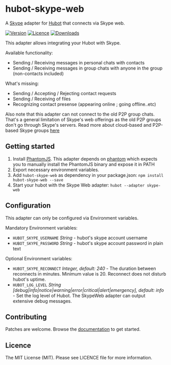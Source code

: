hubot-skype-web
===============

A [Skype](http://www.skype.com/) adapter for [Hubot](https://hubot.github.com/) that connects via Skype web.

[![Version](https://img.shields.io/npm/v/hubot-skype-web.svg)](https://github.com/sdimkov/hubot-skype-web/releases)
[![Licence](https://img.shields.io/npm/l/express.svg)](https://github.com/sdimkov/hubot-skype-web/blob/master/LICENSE)
[![Downloads](https://img.shields.io/npm/dm/hubot-skype-web.svg)](https://www.npmjs.com/package/hubot-skype-web)

This adapter allows integrating your Hubot with Skype.

Available functionality:
* Sending / Receiving messages in personal chats with contacts
* Sending / Receiving messages in group chats with anyone in the group (non-contacts included)

What's missing:
* Sending / Accepting / Rejecting contact requests
* Sending / Receiving of files
* Recognizing contact presense (appearing online ; going offline..etc)

Also note that this adapter can not connect to the old P2P group chats. That's a general limitation of Skype's web offerings as the old P2P groups don't go through Skype's servers. Read more about cloud-based and P2P-based Skype groups [here](https://support.skype.com/en/faq/FA12381/what-is-the-cloud)

Getting started
---------------

1. Install [PhantomJS](http://phantomjs.org/). This adapter depends on [phantom](https://github.com/sgentle/phantomjs-node) which expects you to manually install the PhantomJS binary and expose it in PATH
3. Export necessary environment variables.
4. Add `hubot-skype-web` as dependency in your package.json: `npm install hubot-skype-web --save`
5. Start your hubot with the Skype Web adapter: `hubot --adapter skype-web`

Configuration
-------------

This adapter can only be configured via Environment variables.

Mandatory Environment variables:
* `HUBOT_SKYPE_USERNAME` _String_ - hubot's skype account username
* `HUBOT_SKYPE_PASSWORD` _String_ - hubot's skype account password in plain text

Optional Environment variables:
* `HUBOT_SKYPE_RECONNECT` _Integer, default: 240_ - The duration between reconnects in minutes. Minimum value is 20. Reconnect does not disturb hubot's uptime.
* `HUBOT_LOG_LEVEL` _String [debug|info|notice|warning|error|critical|alert|emergency], default: info_ - Set the log level of Hubot. The SkypeWeb adapter can output extensive debug messages.

Contributing
------------

Patches are welcome. Browse the [documentation](https://cdn.rawgit.com/sdimkov/hubot-skype-web/v0.9.3/doc/index.html) to get started.

Licence
-------

The MIT License (MIT). Please see LICENCE file for more information.
